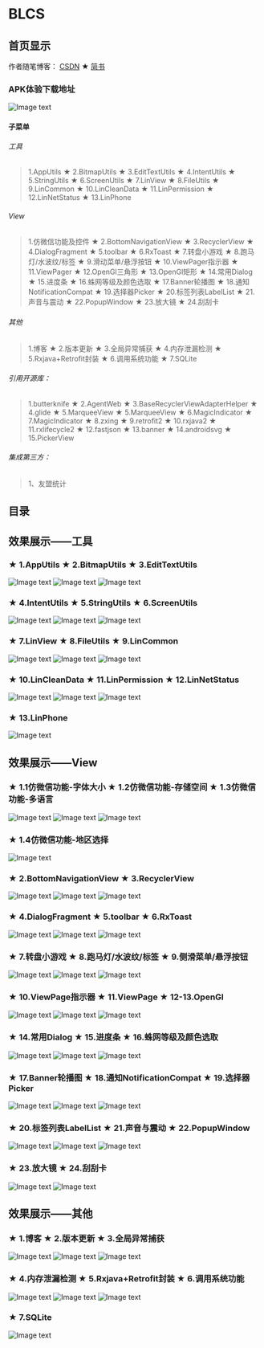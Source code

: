 # BLCS
## 首页显示
作者随笔博客： [CSDN](https://blog.csdn.net/cs_lwb)  ★  [简书](https://www.jianshu.com/u/d9db60dc00d0)
### APK体验下载地址
![Image text](https://github.com/DayorNight/File/blob/master/BLCS.png)

#### 子菜单
###### 工具
> 1.AppUtils ★ 2.BitmapUtils ★ 3.EditTextUtils ★ 4.IntentUtils ★ 5.StringUtils ★ 6.ScreenUtils ★ 7.LinView ★ 8.FileUtils ★ 9.LinCommon
 ★ 10.LinCleanData ★ 11.LinPermission ★ 12.LinNetStatus ★ 13.LinPhone
###### View
> 1.仿微信功能及控件 ★ 2.BottomNavigationView ★ 3.RecyclerView ★ 4.DialogFragment ★ 5.toolbar ★ 6.RxToast ★ 7.转盘小游戏 ★ 8.跑马灯/水波纹/标签 ★ 
9.滑动菜单/悬浮按钮 ★ 10.ViewPager指示器 ★ 11.ViewPager ★ 12.OpenGl三角形 ★ 13.OpenGl矩形 ★ 14.常用Dialog ★ 15.进度条 ★ 16.蛛网等级及颜色选取
 ★ 17.Banner轮播图 ★ 18.通知NotificationCompat ★ 19.选择器Picker ★ 20.标签列表LabelList ★ 21.声音与震动 ★ 22.PopupWindow ★ 23.放大镜 ★ 24.刮刮卡
###### 其他
> 1.博客 ★ 2.版本更新 ★ 3.全局异常捕获 ★ 4.内存泄漏检测 ★ 5.Rxjava+Retrofit封装 ★ 6.调用系统功能 ★ 7.SQLite
###### 引用开源库：
> 1.butterknife ★ 2.AgentWeb ★ 3.BaseRecyclerViewAdapterHelper ★ 4.glide ★ 5.MarqueeView ★ 5.MarqueeView ★ 6.MagicIndicator ★ 7.MagicIndicator ★ 8.zxing
 ★ 9.retrofit2 ★ 10.rxjava2 ★ 11.rxlifecycle2 ★ 12.fastjson ★ 13.banner ★ 14.androidsvg ★ 15.PickerView
###### 集成第三方：
> 1、友盟统计

## 目录
## 效果展示——工具
### ★ 1.AppUtils ★ 2.BitmapUtils ★ 3.EditTextUtils
![Image text](https://github.com/DayorNight/File/blob/master/Tool/1.AppUtils.gif)
![Image text](https://github.com/DayorNight/File/blob/master/Tool/2.BitmapUtils.gif)
![Image text](https://github.com/DayorNight/File/blob/master/Tool/3.EditTextUtils.gif)
### ★ 4.IntentUtils ★ 5.StringUtils ★ 6.ScreenUtils
![Image text](https://github.com/DayorNight/File/blob/master/Tool/4.IntentUtils.gif)
![Image text](https://github.com/DayorNight/File/blob/master/Tool/5.StringUtils.gif)
![Image text](https://github.com/DayorNight/File/blob/master/Tool/6.ScreenUtils.gif)
### ★ 7.LinView ★ 8.FileUtils ★ 9.LinCommon
![Image text](https://github.com/DayorNight/File/blob/master/Tool/7.LinView.gif)
![Image text](https://github.com/DayorNight/File/blob/master/Tool/8.FileUtils.gif)
![Image text](https://github.com/DayorNight/File/blob/master/Tool/9.LinCommon.gif)
### ★ 10.LinCleanData ★ 11.LinPermission ★ 12.LinNetStatus
![Image text](https://github.com/DayorNight/File/blob/master/Tool/10.LinCleanData.gif)
![Image text](https://github.com/DayorNight/File/blob/master/Tool/11.LinPermission.gif)
![Image text](https://github.com/DayorNight/File/blob/master/Tool/12.LinNetStatus.gif)
### ★ 13.LinPhone
![Image text](https://github.com/DayorNight/File/blob/master/Tool/13.LinPhone.gif)
## 效果展示——View
### ★ 1.1仿微信功能-字体大小 ★ 1.2仿微信功能-存储空间 ★ 1.3仿微信功能-多语言
![Image text](https://github.com/DayorNight/File/blob/master/View/1.1仿微信功能-字体大小.gif)
![Image text](https://github.com/DayorNight/File/blob/master/View/1.2仿微信功能-存储空间.gif)
![Image text](https://github.com/DayorNight/File/blob/master/View/1.3仿微信功能-多语言.gif)
### ★ 1.4仿微信功能-地区选择
![Image text](https://github.com/DayorNight/File/blob/master/View/1.4仿微信功能-地区选择.gif)
### ★ 2.BottomNavigationView ★ 3.RecyclerView
![Image text](https://github.com/DayorNight/File/blob/master/View/2.BottomNavigationView.gif)
![Image text](https://github.com/DayorNight/File/blob/master/View/3.RecyclerView(1).gif)
![Image text](https://github.com/DayorNight/File/blob/master/View/3.RecyclerView(2).gif)
### ★ 4.DialogFragment ★ 5.toolbar ★ 6.RxToast
![Image text](https://github.com/DayorNight/File/blob/master/View/4.DialogFragment.gif)
![Image text](https://github.com/DayorNight/File/blob/master/View/5.toolbar.gif)
![Image text](https://github.com/DayorNight/File/blob/master/View/6.RxToast.gif)
### ★ 7.转盘小游戏 ★ 8.跑马灯/水波纹/标签 ★ 9.侧滑菜单/悬浮按钮
![Image text](https://github.com/DayorNight/File/blob/master/View/7.转盘小游戏.gif)
![Image text](https://github.com/DayorNight/File/blob/master/View/8.跑马灯水波纹标签.gif)
![Image text](https://github.com/DayorNight/File/blob/master/View/9.滑动菜单悬浮按钮.gif)
### ★ 10.ViewPage指示器 ★ 11.ViewPage ★ 12-13.OpenGl
![Image text](https://github.com/DayorNight/File/blob/master/View/10.ViewPage指示器.gif)
![Image text](https://github.com/DayorNight/File/blob/master/View/11.ViewPage.gif)
![Image text](https://github.com/DayorNight/File/blob/master/View/12-13.OpenGl.gif)
### ★ 14.常用Dialog ★ 15.进度条 ★ 16.蛛网等级及颜色选取
![Image text](https://github.com/DayorNight/File/blob/master/View/14.常用Dialog.gif)
![Image text](https://github.com/DayorNight/File/blob/master/View/15.进度条.gif)
![Image text](https://github.com/DayorNight/File/blob/master/View/16.蛛网等级及颜色选取.gif)
### ★ 17.Banner轮播图 ★ 18.通知NotificationCompat ★ 19.选择器Picker
![Image text](https://github.com/DayorNight/File/blob/master/View/17.Banner轮播图.gif)
![Image text](https://github.com/DayorNight/File/blob/master/View/18.通知NotificationCompat.gif)
![Image text](https://github.com/DayorNight/File/blob/master/View/19.选择器Picker.gif)
### ★ 20.标签列表LabelList ★ 21.声音与震动 ★ 22.PopupWindow
![Image text](https://github.com/DayorNight/File/blob/master/View/20.标签列表LabelList.gif)
![Image text](https://github.com/DayorNight/File/blob/master/View/21.声音与震动.gif)
![Image text](https://github.com/DayorNight/File/blob/master/View/22.PopupWindow.gif)
### ★ 23.放大镜 ★ 24.刮刮卡
![Image text](https://github.com/DayorNight/File/blob/master/View/23.放大镜.gif)
![Image text](https://github.com/DayorNight/File/blob/master/View/24.刮刮卡.gif)
## 效果展示——其他
### ★ 1.博客 ★ 2.版本更新 ★ 3.全局异常捕获
![Image text](https://github.com/DayorNight/File/blob/master/Other/1.博客.gif)
![Image text](https://github.com/DayorNight/File/blob/master/Other/2.版本更新.gif)
![Image text](https://github.com/DayorNight/File/blob/master/Other/3.全局异常捕获.gif)
### ★ 4.内存泄漏检测 ★ 5.Rxjava+Retrofit封装 ★ 6.调用系统功能
![Image text](https://github.com/DayorNight/File/blob/master/Other/4.内存泄漏检测.gif)
![Image text](https://github.com/DayorNight/File/blob/master/Other/5.Rxjava+Retrofit封装.gif)
![Image text](https://github.com/DayorNight/File/blob/master/Other/6.调用系统功能.gif)
### ★ 7.SQLite
![Image text](https://github.com/DayorNight/File/blob/master/Other/7.SQLite.gif)


